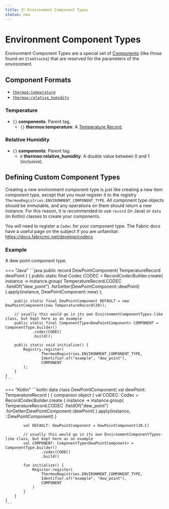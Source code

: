 ```yaml
---
title: 📦 Environment Component Types
status: new
---
```

# Environment Component Types

Environment Component Types are a special set of [Components](https://minecraft.wiki/w/Data_component_format) (like those found on `ItemStack`s) that are reserved for the parameters of the environment. 

## Component Formats

- [`thermoo:temperature`](#temperature)
- [`thermoo:relative_humidity`](#relative-humidity)

### Temperature
- `{}` **components**: Parent tag.
    - `{}` **thermoo:temperature**: A [Temperature Record](../mods/temperature_unit.md#temperature-record-data-format).

### Relative Humidity
- `{}` **components**: Parent tag.
    - `D` **thermoo:relative_humidity**: A double value between 0 and 1 (inclusive).

## Defining Custom Component Types

Creating a new environment component type is just like creating a new item component type, except that you must register it to the registry `ThermooRegistries.ENVIRONMENT_COMPONENT_TYPE`. All component type objects should be immutable, and any operations on them should return a new instance. For this reason, it is recommended to use `record` (in Java) or `data` (in Kotlin) classes to create your components.

You will need to register a `Codec` for your component type. The Fabric docs have a useful page on the subject if you are unfamiliar: https://docs.fabricmc.net/develop/codecs 

### Example

A dew point component type.

=== "Java"
    ```java
    public record DewPointComponent(
            TemperatureRecord dewPoint
    )  {
        public static final Codec<DewPointComponent> CODEC = RecordCodecBuilder.create(
                instance -> instance.group(
                        TemperatureRecord.CODEC
                                .fieldOf("dew_point")
                                .forGetter(DewPointComponent::dewPoint)
                ).apply(instance, DewPointComponent::new)
        );
    
        public static final DewPointComponent DEFAULT = new DewPointComponent(new TemperatureRecord(20));
    
        // usually this would go in its own EnvironmentComponentTypes-like class, but kept here as an example
        public static final ComponentType<DewPointComponent> COMPONENT = ComponentType.builder()
                .codec(CODEC)
                .build();
        
        public static void initialize() {
            Registry.register(
                    ThermooRegistries.ENVIRONMENT_COMPONENT_TYPE,
                    Identifier.of("example", "dew_point"),
                    COMPONENT
            );
        }
    }
    ```
=== "Kotlin"
    ```kotlin
    data class DewPointComponent(
        val dewPoint: TemperatureRecord 
    ) {
        companion object {
            val CODEC: Codec<DewPointComponent> = RecordCodecBuilder.create { instance ->
                instance.group(
                    TemperatureRecord.CODEC
                        .fieldOf("dew_point")
                        .forGetter(DewPointComponent::dewPoint)
                ).apply(instance, ::DewPointComponent)
            }
            
            val DEFAULT: DewPointComponent = DewPointComponent(20.C)
            
            // usually this would go in its own EnvironmentComponentTypes-like class, but kept here as an example
            val COMPONENT: ComponentType<DewPointComponent> = ComponentType.builder()
                    .codec(CODEC)
                    .build()
            
            fun initialize() {
                Register.register(
                    ThermooRegistries.ENVIRONMENT_COMPONENT_TYPE,
                    Identifier.of("example", "dew_point"),
                    COMPONENT
                )
            }
        }
    }
    ```
